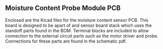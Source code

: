 ## Moisture Content Probe Module PCB
Enclosed are the Kicad files for the moisture content sensor PCB. This board is designed to be apart of and sensor board stack which uses the standoff parts found in the BOM. 
Terminal blocks are included to allow connection to the external circuit parts such as the motor driver and probe. Connections for these parts are found in the schematic pdf.
